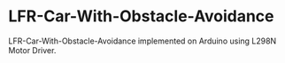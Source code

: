 # LFR-Car-With-Obstacle-Avoidance
LFR-Car-With-Obstacle-Avoidance implemented on Arduino using L298N Motor Driver.
